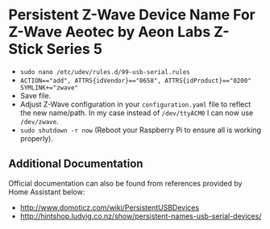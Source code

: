 # Persistent Z-Wave Device Name For Z-Wave Aeotec by Aeon Labs Z-Stick Series 5

* ````sudo nano /etc/udev/rules.d/99-usb-serial.rules````
* ````ACTION=="add", ATTRS{idVendor}=="0658", ATTRS{idProduct}=="0200" SYMLINK+="zwave"````
* Save file.
* Adjust Z-Wave configuration in your ````configuration.yaml```` file to reflect the new name/path. In my case instead of ````/dev/ttyACM0```` I can now use ````/dev/zwave````.
* ````sudo shutdown -r now```` (Reboot your Raspberry Pi to ensure all is working properly).

## Additional Documentation

Official documentation can also be found from references provided by Home Assistant below:

* http://www.domoticz.com/wiki/PersistentUSBDevices
* http://hintshop.ludvig.co.nz/show/persistent-names-usb-serial-devices/
